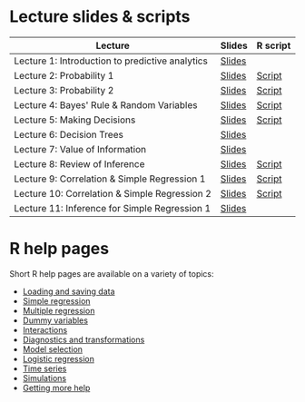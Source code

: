 # Lecture slides & scripts

| Lecture | Slides | R script |
| ------- | ------ | -------- |
| Lecture 1: Introduction to predictive analytics | [Slides](slides/lecture-01/lecture-01.pdf) | |
| Lecture 2: Probability 1 | [Slides](slides/lecture-02/lecture-02.pdf) | [Script](lecture-scripts/lecture-02.R) |
| Lecture 3: Probability 2 | [Slides](slides/lecture-03/lecture-03.pdf) | [Script](lecture-scripts/lecture-03.R) |
| Lecture 4: Bayes' Rule & Random Variables | [Slides](slides/lecture-04/lecture-04.pdf) | [Script](lecture-scripts/lecture-04.R) |
| Lecture 5: Making Decisions | [Slides](slides/lecture-05/lecture-05.pdf) | [Script](lecture-scripts/lecture-05.R) |
| Lecture 6: Decision Trees | [Slides](slides/lecture-06/lecture-06.pdf) | |
| Lecture 7: Value of Information | [Slides](slides/lecture-07/lecture-07.pdf) | |
| Lecture 8: Review of Inference | [Slides](slides/lecture-08/lecture-08.pdf) | [Script](lecture-scripts/lecture-08.R) |
| Lecture 9: Correlation & Simple Regression 1 | [Slides](slides/lecture-09/lecture-09.pdf) | [Script](lecture-scripts/lecture-09.R) |
| Lecture 10: Correlation & Simple Regression 2 | [Slides](slides/lecture-10/lecture-10.pdf) | [Script](lecture-scripts/lecture-10.R) |
| Lecture 11: Inference for Simple Regression 1 | [Slides](slides/lecture-10/lecture-10.pdf) |  |

# R help pages

Short R help pages are available on a variety of topics:

* [Loading and saving data](r-help/loading-and-saving-data.md)
* [Simple regression](r-help/simple-regression.md)
* [Multiple regression](r-help/multiple-regression-basics.md)
* [Dummy variables](r-help/dummy-variables.md)
* [Interactions](r-help/interactions.md)
* [Diagnostics and transformations](r-help/diagnostics-and-transformations.md)
* [Model selection](r-help/model-selection.md)
* [Logistic regression](r-help/logistic-regression.md)
* [Time series](r-help/time-series.md)
* [Simulations](r-help/simulations.md)
* [Getting more help](r-help/getting-more-help.md)